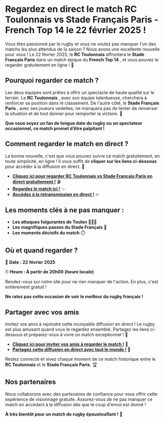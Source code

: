 # Regardez en direct le match RC Toulonnais vs Stade Français Paris - French Top 14 le 22 février 2025 !

Vous êtes passionné par le rugby et vous ne voulez pas manquer l'un des matchs les plus attendus de la saison ? Nous avons une excellente nouvelle pour vous ! Le 22 février 2025, le **RC Toulonnais** affrontera le **Stade Français Paris** dans un match épique du **French Top 14** , et vous pouvez le regarder gratuitement en ligne ! 🎉

## Pourquoi regarder ce match ?

Les deux équipes sont prêtes à offrir un spectacle de haute qualité sur le terrain. Le **RC Toulonnais** , avec son équipe talentueuse, cherchera à renforcer sa position dans le classement. De l'autre côté, le **Stade Français Paris** , avec ses joueurs vedettes, ne manquera pas de tenter de renverser la situation et de tout donner pour remporter la victoire. 🏉

**Que vous soyez un fan de longue date du rugby ou un spectateur occasionnel, ce match promet d’être palpitant !**

## Comment regarder le match en direct ?

La bonne nouvelle, c'est que vous pouvez suivre ce match gratuitement, en toute simplicité, en ligne ! Il vous suffit de **cliquer sur les liens ci-dessous** pour accéder à la diffusion en direct. 🎥

- **[Cliquez ici pour regarder RC Toulonnais vs Stade Français Paris en direct gratuitement !](https://tinyurl.com/livestreamfreeo?st=RC+Toulonnais+vs+Stade+Fran%C3%A7ais+Paris&si=gh)** 🎬
- **[Regardez le match ici !](https://tinyurl.com/livestreamfreeo?st=RC+Toulonnais+vs+Stade+Fran%C3%A7ais+Paris&si=gh)** 💥
- **[Accédez à la retransmission en direct !](https://tinyurl.com/livestreamfreeo?st=RC+Toulonnais+vs+Stade+Fran%C3%A7ais+Paris&si=gh)** 🔥

## Les moments clés à ne pas manquer :

- **Les attaques fulgurantes de Toulon** 🏃‍♂️💨
- **Les magnifiques passes du Stade Français** 🏉
- **Les moments décisifs du match** ⏱️

## Où et quand regarder ?

📅 **Date : 22 février 2025**

⏰ **Heure : À partir de 20h00 (heure locale)**

Rendez-vous sur notre site pour ne rien manquer de l'action. En plus, c'est entièrement gratuit !

**Ne ratez pas cette occasion de voir le meilleur du rugby français !**

## Partager avec vos amis

Invitez vos amis à rejoindre cette incroyable diffusion en direct ! Le rugby est plus amusant quand vous le regardez ensemble. Partagez les liens ci-dessous et préparez-vous à vivre un match exceptionnel ! 🎉

- **[Cliquez ici pour inviter vos amis à regarder le match !](https://tinyurl.com/livestreamfreeo?st=RC+Toulonnais+vs+Stade+Fran%C3%A7ais+Paris&si=gh)** 📲
- **[Partagez cette diffusion en direct avec tout le monde !](https://tinyurl.com/livestreamfreeo?st=RC+Toulonnais+vs+Stade+Fran%C3%A7ais+Paris&si=gh)** 🔄

Restez connecté et vivez chaque moment de ce match historique entre le **RC Toulonnais** et le **Stade Français Paris**. 🏆

## Nos partenaires

Nous collaborons avec des partenaires de confiance pour vous offrir cette expérience de visionnage gratuite. Assurez-vous de ne pas manquer ce match en accédant à la diffusion dès que le coup d'envoi est donné !

**À très bientôt pour un match de rugby époustouflant !** 🌟
